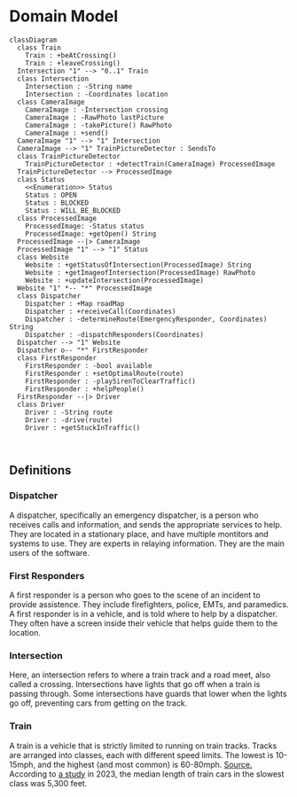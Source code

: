 # Domain Model
```mermaid
classDiagram
  class Train
    Train : +beAtCrossing()
    Train : +leaveCrossing()
  Intersection "1" --> "0..1" Train
  class Intersection
    Intersection : -String name
    Intersection : -Coordinates location
  class CameraImage
    CameraImage : -Intersection crossing
    CameraImage : -RawPhoto lastPicture
    CameraImage : -takePicture() RawPhoto
    CameraImage : +send()
  CameraImage "1" --> "1" Intersection
  CameraImage --> "1" TrainPictureDetector : SendsTo
  class TrainPictureDetector
    TrainPictureDetector : +detectTrain(CameraImage) ProcessedImage
  TrainPictureDetector --> ProcessedImage
  class Status
    <<Enumeration>> Status
    Status : OPEN
    Status : BLOCKED
    Status : WILL_BE_BLOCKED
  class ProcessedImage
    ProcessedImage: -Status status
    ProcessedImage: +getOpen() String
  ProcessedImage --|> CameraImage
  ProcessedImage "1" --> "1" Status
  class Website
    Website : +getStatusOfIntersection(ProcessedImage) String
    Website : +getImageofIntersection(ProcessedImage) RawPhoto
    Website : +updateIntersection(ProcessedImage)
  Website "1" *-- "*" ProcessedImage
  class Dispatcher
    Dispatcher : +Map roadMap
    Dispatcher : +receiveCall(Coordinates)
    Dispatcher : -determineRoute(EmergencyResponder, Coordinates) String
    Dispatcher : -dispatchResponders(Coordinates)
  Dispatcher --> "1" Website
  Dispatcher o-- "*" FirstResponder
  class FirstResponder
    FirstResponder : -bool available
    FirstResponder : +setOptimalRoute(route)
    FirstResponder : -playSirenToClearTraffic()
    FirstResponder : +helpPeople()
  FirstResponder --|> Driver
  class Driver
    Driver : -String route
    Driver : -drive(route)
    Driver : +getStuckInTraffic()
  
    
```
## Definitions
### Dispatcher
A dispatcher, specifically an emergency dispatcher, is a person who receives calls and information, and sends the appropriate services to help. They are located in a stationary place, and have multiple montitors and systems to use. They are experts in relaying information. They are the main users of the software.

### First Responders
A first responder is a person who goes to the scene of an incident to provide assistence. They include firefighters, police, EMTs, and paramedics. A first responder is in a vehicle, and is told where to help by a dispatcher. They often have a screen inside their vehicle that helps guide them to the location. 

### Intersection
Here, an intersection refers to where a train track and a road meet, also called a crossing. Intersections have lights that go off when a train is passing through. Some intersections have guards that lower when the lights go off, preventing cars from getting on the track.

### Train
A train is a vehicle that is strictly limited to running on train tracks. Tracks are arranged into classes, each with different speed limits. The lowest is 10-15mph, and the highest (and most common) is 60-80mph. [Source.](https://www.trains.com/trn/train-basics/abcs-of-railroading/track-classifications/)  According to [a study](https://www.aar.org/issue/freight-train-length/#!) in 2023, the median length of train cars in the slowest class was 5,300 feet.
